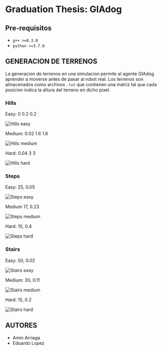 # **Graduation Thesis: GIAdog**

## **Pre-requisitos**

 * `g++ >=8.3.0`
 * `python >=3.7.0`

## **GENERACION DE TERRENOS**

La generacion de terrenos en una simulacion permite al agente GIAdog aprender a moverse
antes de pasar al robot real. Los terrenos son almacenados como archivos `.txt` que 
contienen una matriz tal que cada posicion indica la altura del terreno en dicho pixel.

### **Hills**

Easy: 0 0.2 0.2

![Hills easy](docs/terrain_examples/hills_easy.png) 

Medium: 0.02 1.6 1.6

![Hills medium](docs/terrain_examples/hills_medium.png) 

Hard: 0.04 3 3

![Hills hard](docs/terrain_examples/hills_hard.png) 

### **Steps** 

Easy: 25, 0.05

![Steps easy](docs/terrain_examples/steps_easy.png)

Medium 17, 0.23

![Steps medium](docs/terrain_examples/steps_medium.png)

Hard: 10, 0.4

![Steps hard](docs/terrain_examples/steps_hard.png)

### **Stairs**

Easy: 50, 0.02

![Stairs easy](docs/terrain_examples/stairs_easy.png) 

Medium: 30, 0.11

![Stairs medium](docs/terrain_examples/stairs_medium.png)

Hard: 15, 0.2

![Stairs hard](docs/terrain_examples/stairs_hard.png)

## **AUTORES**

 * Amin Arriaga
 * Eduardo Lopez